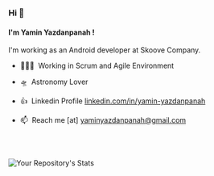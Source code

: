 ### Hi  👋

#### I'm Yamin Yazdanpanah !
I'm working as an Android developer at Skoove Company.

- 👨🏻‍💻  &nbsp;Working in Scrum and Agile Environment

- 🛸  &nbsp;Astronomy Lover

- 👍  &nbsp;Linkedin Profile [linkedin.com/in/yamin-yazdanpanah](https://www.linkedin.com/in/yamin-yazdanpanah)

- 📫  &nbsp;Reach me [at] yaminyazdanpanah@gmail.com

  
  <br>
  <br>

![Your Repository's Stats](https://github-readme-stats.vercel.app/api?username=yaminyazdanpanah&count_private=true&show_icons=true&theme=dracula)

